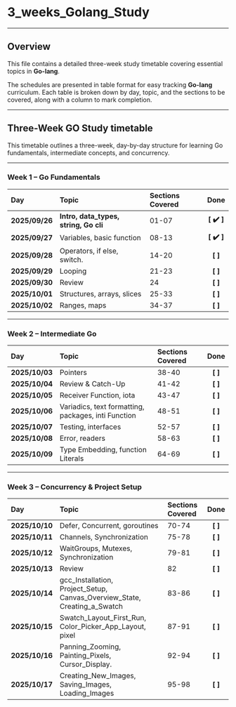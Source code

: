 # 3_weeks_Golang_Study

---

## Overview

This file contains a detailed three-week study timetable covering essential topics in **Go-lang**.

The schedules are presented in table format for easy tracking **Go-lang** curriculum. Each table is broken down by day, topic, and the sections to be covered, along with a column to mark completion.

---

## Three-Week GO Study timetable

This timetable outlines a three-week, day-by-day structure for learning Go fundamentals, intermediate concepts, and concurrency.

---

### Week 1 – Go Fundamentals

| Day            | Topic                                 | Sections Covered |    Done    |
| :------------- | :------------------------------------ | :--------------- | :--------: |
| **2025/09/26** | **Intro, data_types, string, Go cli** | 01-07            | **[ ✔️ ]** |
| **2025/09/27** | Variables, basic function             | 08-13            | **[ ✔️ ]** |
| **2025/09/28** | Operators, if else, switch.           | 14-20            |  **[ ]**   |
| **2025/09/29** | Looping                               | 21-23            |  **[ ]**   |
| **2025/09/30** | Review                                | 24               |  **[ ]**   |
| **2025/10/01** | Structures, arrays, slices            | 25-33            |  **[ ]**   |
| **2025/10/02** | Ranges, maps                          | 34-37            |  **[ ]**   |

---

### Week 2 – Intermediate Go

| Day            | Topic                                               | Sections Covered |  Done   |
| :------------- | :-------------------------------------------------- | :--------------- | :-----: |
| **2025/10/03** | Pointers                                            | 38-40            | **[ ]** |
| **2025/10/04** | Review & Catch-Up                                   | 41-42            | **[ ]** |
| **2025/10/05** | Receiver Function, iota                             | 43-47            | **[ ]** |
| **2025/10/06** | Variadics, text formatting, packages, inti Function | 48-51            | **[ ]** |
| **2025/10/07** | Testing, interfaces                                 | 52-57            | **[ ]** |
| **2025/10/08** | Error, readers                                      | 58-63            | **[ ]** |
| **2025/10/09** | Type Embedding, function Literals                   | 64-69            | **[ ]** |

---

### Week 3 – Concurrency & Project Setup

| Day            | Topic                                                                     | Sections Covered |  Done   |
| :------------- | :------------------------------------------------------------------------ | :--------------- | :-----: |
| **2025/10/10** | Defer, Concurrent, goroutines                                             | 70-74            | **[ ]** |
| **2025/10/11** | Channels, Synchronization                                                 | 75-78            | **[ ]** |
| **2025/10/12** | WaitGroups, Mutexes, Synchronization                                      | 79-81            | **[ ]** |
| **2025/10/13** | Review                                                                    | 82               | **[ ]** |
| **2025/10/14** | gcc_Installation, Project_Setup, Canvas_Overview_State, Creating_a_Swatch | 83-86            | **[ ]** |
| **2025/10/15** | Swatch_Layout_First_Run, Color_Picker_App_Layout, pixel                   | 87-91            | **[ ]** |
| **2025/10/16** | Panning_Zooming, Painting_Pixels, Cursor_Display.                         | 92-94            | **[ ]** |
| **2025/10/17** | Creating_New_Images, Saving_Images, Loading_Images                        | 95-98            | **[ ]** |
